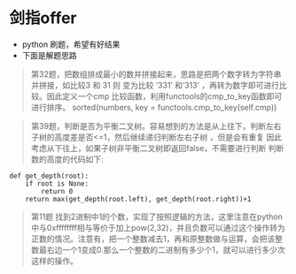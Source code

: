 ﻿# 剑指offer
- python 刷题，希望有好结果
- 下面是解题思路

> 第32题，把数组排成最小的数并拼接起来，思路是把两个数字转为字符串并拼接，如比较3 和 31 则 变为比较 ‘331’ 和‘313’ ，再转为数字即可进行比较。因此定义一个cmp 比较函数，利用functools的cmp_to_key函数即可进行排序。
 sorted(numbers, key = functools.cmp_to_key(self.cmp))


> 第39题，判断是否为平衡二叉树。容易想到的方法是从上往下，判断左右子树的高度差是否<=1，然后继续递归判断左右子树 ，但是会有重复
因此考虑从下往上，如果子树非平衡二叉树即返回false，不需要进行判断
判断数的高度的代码如下:
```
def get_depth(root):
	if root is None:
		return 0
	return max(get_depth(root.left), get_depth(root.right))+1
```
> 第11题 找到2进制中1的个数，实现了按照逻辑的方法，这里注意在python中与0xffffffff相与等价于加上pow(2,32)，并且负数可以通过这个操作转为正数的情况。注意有，把一个整数减去1，再和原整数做与运算，会把该整数最右边一个1变成0.那么一个整数的二进制有多少个1，就可以进行多少次这样的操作。

